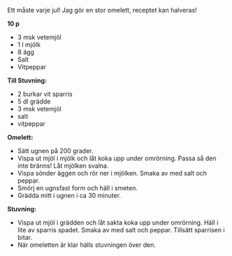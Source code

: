Ett måste varje jul! Jag gör en stor omelett, receptet kan halveras!

**10 p**
* 3 msk vetemjöl
* 1 l mjölk
* 8 ägg
* Salt
* Vitpeppar


**Till Stuvning:**
* 2 burkar vit sparris
* 5 dl grädde
* 3 msk vetemjöl
* salt
* vitpeppar


**Omelett:**
* Sätt ugnen på 200 grader.
* Vispa ut mjöl i mjölk och låt koka upp under omrörning. Passa så den inte bränns! Låt mjölken svalna.
* Vispa sönder äggen och rör ner i mjölken. Smaka av med salt och peppar.
* Smörj en ugnsfast form och häll i smeten. 
* Grädda mitt i ugnen i ca 30 minuter.

**Stuvning:**
* Vispa ut mjöl i grädden och låt sakta koka upp under omrörning. Häll i lite av sparris spadet. Smaka av med salt och peppar. Tillsätt sparrisen i bitar.
* När omeletten är klar hälls stuvningen över den.
